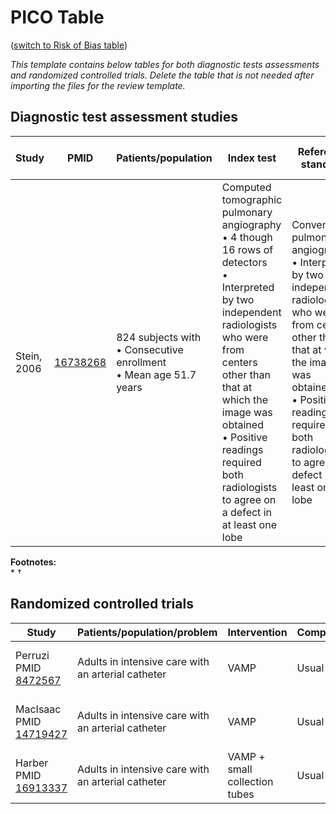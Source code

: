 # PICO Table
([switch to Risk of Bias table](risk-of-bias.md))

<i>This template contains below tables for both diagnostic tests assessments and randomized controlled trials. Delete the table that is not needed after importing the files for the review template.</i>

## Diagnostic test assessment studies

Study        | PMID                                    |Patients/population|Index test|Reference standard|Subject flow and timing|
------------ | --------------------------------------|---------------------------|------------|----------|-------|
| Stein, 2006  |[16738268](http://pubmed.gov/16738268) |824 subjects with<br>• Consecutive enrollment<br>• Mean age 51.7 years| Computed tomographic pulmonary angiography<br>• 4 though 16 rows of detectors<br>• Interpreted by two independent radiologists who were from centers other than that at which the image was obtained<br>• Positive readings required both radiologists to agree on a defect in at least one lobe|Conventional pulmonary angiography<br>&bull; Interpreted by two independent radiologists who were from centers other than that at which the image was obtained<br>&bull; Positive readings required both radiologists to agree on a defect in at least one lobe|The index test preceded the reference test by within 36 hours |

**Footnotes:**<br>
*
†

## Randomized controlled trials
Study                                                   |Patients/population/problem|Intervention|Comparison|Outcome|
--------------------------------------------------------|---------------------------|------------|----------|-------|
|Perruzi<br>PMID [8472567](http://pubmed.gov/8472567)   |Adults in intensive care with an arterial catheter | VAMP | Usual care | Transfusion while in intensive care|
|MacIsaac<br>PMID [14719427](http://pubmed.gov/14719427)|Adults in intensive care with an arterial catheter | VAMP | Usual care |Transfusion while in intensive care|
| Harber<br>PMID [16913337](http://pubmed.gov/16913337) |Adults in intensive care with an arterial catheter | VAMP + small collection tubes|Usual care|Transfusion while in intensive care|
